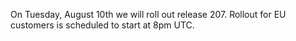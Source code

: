 
On Tuesday, August 10th we will roll out release 207. Rollout for EU customers is scheduled to start at 8pm UTC.
